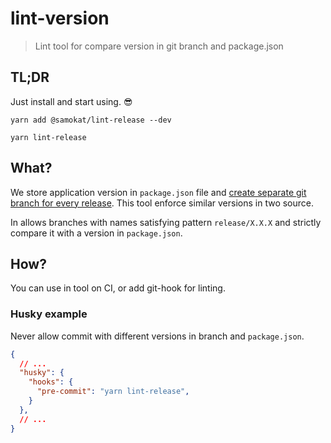 # lint-version

> Lint tool for compare version in git branch and package.json

## TL;DR

Just install and start using. 😎

```
yarn add @samokat/lint-release --dev

yarn lint-release
```

## What?

We store application version in `package.json` file and [create separate git branch for every release](https://trunkbaseddevelopment.com). This tool enforce similar versions in two source.

In allows branches with names satisfying pattern `release/X.X.X` and strictly compare it with a version in `package.json`.

## How?

You can use in tool on CI, or add git-hook for linting.

### Husky example

Never allow commit with different versions in branch and `package.json`.

```json
{
  // ...
  "husky": {
    "hooks": {
      "pre-commit": "yarn lint-release",
    }
  },
  // ...
}
```
